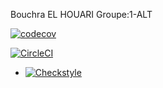 Bouchra EL HOUARI 
Groupe:1-ALT

[![codecov](https://codecov.io/gh/Belhouari/ceri-m1-techniques-de-test/branch/master/graph/badge.svg?token=J6U75SIFVO)](https://codecov.io/gh/Belhouari/ceri-m1-techniques-de-test)

[![CircleCI](https://dl.circleci.com/status-badge/img/gh/Belhouari/ceri-m1-techniques-de-test/tree/master.svg?style=svg)](https://dl.circleci.com/status-badge/redirect/gh/Belhouari/ceri-m1-techniques-de-test/tree/master)

*  [![Checkstyle](https://img.shields.io/badge/Checkstyle-Passing-brightgreen)](https://example.com/checkstyle-report)
